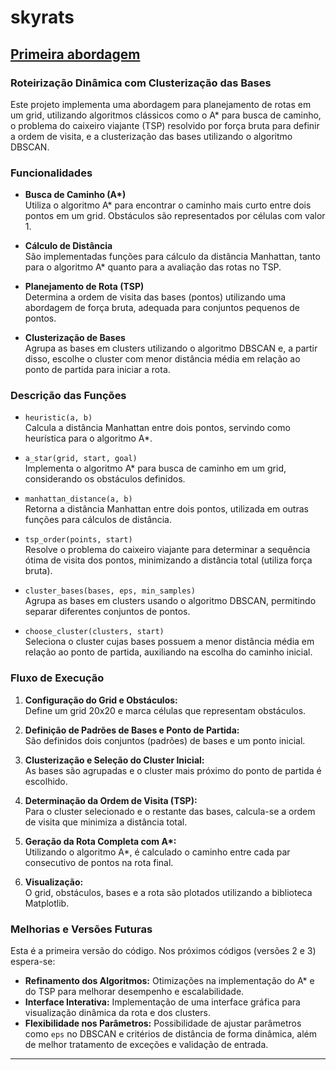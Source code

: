 # skyrats

## [Primeira abordagem](https://github.com/joaovrmdev/skyrats/blob/main/sky_case_v1.py)

### Roteirização Dinâmica com Clusterização das Bases
Este projeto implementa uma abordagem para planejamento de rotas em um grid, utilizando algoritmos clássicos como o A* para busca de caminho, o problema do caixeiro viajante (TSP) resolvido por força bruta para definir a ordem de visita, e a clusterização das bases utilizando o algoritmo DBSCAN.

### Funcionalidades

- **Busca de Caminho (A\*)**  
  Utiliza o algoritmo A* para encontrar o caminho mais curto entre dois pontos em um grid. Obstáculos são representados por células com valor 1.

- **Cálculo de Distância**  
  São implementadas funções para cálculo da distância Manhattan, tanto para o algoritmo A* quanto para a avaliação das rotas no TSP.

- **Planejamento de Rota (TSP)**  
  Determina a ordem de visita das bases (pontos) utilizando uma abordagem de força bruta, adequada para conjuntos pequenos de pontos.

- **Clusterização de Bases**  
  Agrupa as bases em clusters utilizando o algoritmo DBSCAN e, a partir disso, escolhe o cluster com menor distância média em relação ao ponto de partida para iniciar a rota.

### Descrição das Funções

- `heuristic(a, b)`  
  Calcula a distância Manhattan entre dois pontos, servindo como heurística para o algoritmo A*.

- `a_star(grid, start, goal)`  
  Implementa o algoritmo A* para busca de caminho em um grid, considerando os obstáculos definidos.

- `manhattan_distance(a, b)`  
  Retorna a distância Manhattan entre dois pontos, utilizada em outras funções para cálculos de distância.

- `tsp_order(points, start)`  
  Resolve o problema do caixeiro viajante para determinar a sequência ótima de visita dos pontos, minimizando a distância total (utiliza força bruta).

- `cluster_bases(bases, eps, min_samples)`  
  Agrupa as bases em clusters usando o algoritmo DBSCAN, permitindo separar diferentes conjuntos de pontos.

- `choose_cluster(clusters, start)`  
  Seleciona o cluster cujas bases possuem a menor distância média em relação ao ponto de partida, auxiliando na escolha do caminho inicial.

### Fluxo de Execução

1. **Configuração do Grid e Obstáculos:**  
   Define um grid 20x20 e marca células que representam obstáculos.

2. **Definição de Padrões de Bases e Ponto de Partida:**  
   São definidos dois conjuntos (padrões) de bases e um ponto inicial.

3. **Clusterização e Seleção do Cluster Inicial:**  
   As bases são agrupadas e o cluster mais próximo do ponto de partida é escolhido.

4. **Determinação da Ordem de Visita (TSP):**  
   Para o cluster selecionado e o restante das bases, calcula-se a ordem de visita que minimiza a distância total.

5. **Geração da Rota Completa com A\*:**  
   Utilizando o algoritmo A*, é calculado o caminho entre cada par consecutivo de pontos na rota final.

6. **Visualização:**  
   O grid, obstáculos, bases e a rota são plotados utilizando a biblioteca Matplotlib.

### Melhorias e Versões Futuras

Esta é a primeira versão do código. Nos próximos códigos (versões 2 e 3) espera-se:
- **Refinamento dos Algoritmos:** Otimizações na implementação do A* e do TSP para melhorar desempenho e escalabilidade.
- **Interface Interativa:** Implementação de uma interface gráfica para visualização dinâmica da rota e dos clusters.
- **Flexibilidade nos Parâmetros:** Possibilidade de ajustar parâmetros como `eps` no DBSCAN e critérios de distância de forma dinâmica, além de melhor tratamento de exceções e validação de entrada.

---


